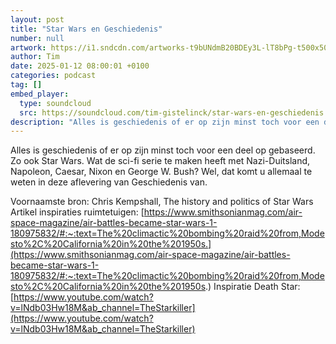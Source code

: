 ```yaml
---
layout: post
title: "Star Wars en Geschiedenis"
number: null
artwork: https://i1.sndcdn.com/artworks-t9bUNdmB20BDEy3L-lT8bPg-t500x500.jpg
author: Tim
date: 2025-01-12 08:00:01 +0100
categories: podcast
tag: []
embed_player:
  type: soundcloud
  src: https://soundcloud.com/tim-gistelinck/star-wars-en-geschiedenis
description: "Alles is geschiedenis of er op zijn minst toch voor een deel op gebaseerd."
---
```

Alles is geschiedenis of er op zijn minst toch voor een deel op gebaseerd. Zo ook Star Wars. Wat de sci-fi serie te maken heeft met Nazi-Duitsland, Napoleon, Caesar, Nixon en George W. Bush? Wel, dat komt u allemaal te weten in deze aflevering van Geschiedenis van. 

Voornaamste bron: Chris Kempshall, The history and politics of Star Wars
Artikel inspiraties ruimtetuigen: [https://www.smithsonianmag.com/air-space-magazine/air-battles-became-star-wars-1-180975832/#:~:text=The%20climactic%20bombing%20raid%20from,Modesto%2C%20California%20in%20the%201950s.](https://www.smithsonianmag.com/air-space-magazine/air-battles-became-star-wars-1-180975832/#:~:text=The%20climactic%20bombing%20raid%20from,Modesto%2C%20California%20in%20the%201950s.)
Inspiratie Death Star: [https://www.youtube.com/watch?v=lNdb03Hw18M&ab_channel=TheStarkiller](https://www.youtube.com/watch?v=lNdb03Hw18M&ab_channel=TheStarkiller)